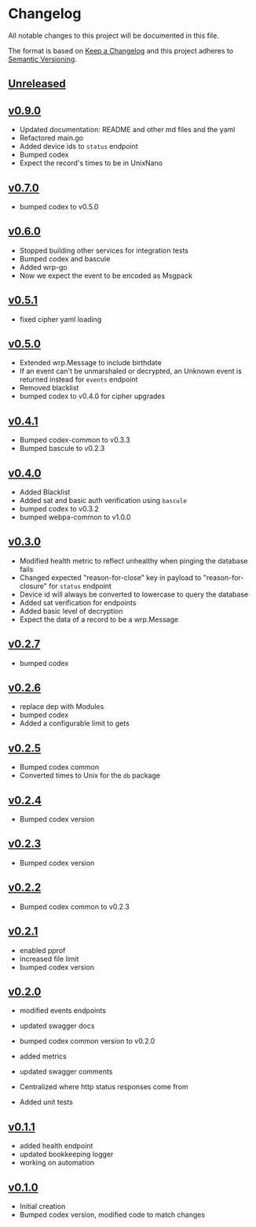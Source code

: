 # Changelog
All notable changes to this project will be documented in this file.

The format is based on [Keep a Changelog](http://keepachangelog.com/en/1.0.0/)
and this project adheres to [Semantic Versioning](http://semver.org/spec/v2.0.0.html).

## [Unreleased]

## [v0.9.0]
- Updated documentation: README and other md files and the yaml
- Refactored main.go
- Added device ids to `status` endpoint 
- Bumped codex
- Expect the record's times to be in UnixNano



## [v0.7.0]
- bumped codex to v0.5.0



## [v0.6.0]
 - Stopped building other services for integration tests
 - Bumped codex and bascule
 - Added wrp-go
 - Now we expect the event to be encoded as Msgpack


## [v0.5.1]
- fixed cipher yaml loading



## [v0.5.0]
 - Extended wrp.Message to include birthdate
 - If an event can't be unmarshaled or decrypted, an Unknown event is returned instead for `events` endpoint
 - Removed blacklist
 - bumped codex to v0.4.0 for cipher upgrades


## [v0.4.1]
- Bumped codex-common to v0.3.3
- Bumped bascule to v0.2.3



## [v0.4.0]
- Added Blacklist
- Added sat and basic auth verification using `bascule`
- bumped codex to v0.3.2
- bumped webpa-common to v1.0.0


## [v0.3.0]
 - Modified health metric to reflect unhealthy when pinging the database fails
 - Changed expected "reason-for-close" key in payload to "reason-for-closure" for `status` endpoint
 - Device id will always be converted to lowercase to query the database
 - Added sat verification for endpoints
 - Added basic level of decryption
 - Expect the data of a record to be a wrp.Message



## [v0.2.7]
 - bumped codex



## [v0.2.6]
- replace dep with Modules
- bumped codex
- Added a configurable limit to gets



## [v0.2.5]
 - Bumped codex common
 - Converted times to Unix for the `db` package



## [v0.2.4]
 - Bumped codex version



## [v0.2.3]
 - Bumped codex version



## [v0.2.2]
 - Bumped codex common to v0.2.3



## [v0.2.1]
- enabled pprof
- increased file limit
- bumped codex version


## [v0.2.0]
- modified events endpoints
- updated swagger docs
- bumped codex common version to v0.2.0
- added metrics


- updated swagger comments
- Centralized where http status responses come from
- Added unit tests

## [v0.1.1]
- added health endpoint
- updated bookkeeping logger
- working on automation

## [v0.1.0]
- Initial creation
- Bumped codex version, modified code to match changes

[Unreleased]: https://github.com/xmidt-org/codex-gungnir/compare/v0.9.0...HEAD
[v0.9.0]: https://github.com/xmidt-org/codex-gungnir/compare/v0.7.0...v0.9.0
[v0.7.0]: https://github.com/xmidt-org/codex-gungnir/compare/v0.6.0...v0.7.0
[v0.6.0]: https://github.com/xmidt-org/codex-gungnir/compare/v0.5.1...v0.6.0
[v0.5.1]: https://github.com/xmidt-org/codex-gungnir/compare/v0.5.0...v0.5.1
[v0.5.0]: https://github.com/xmidt-org/codex-gungnir/compare/v0.4.1...v0.5.0
[v0.4.1]: https://github.com/xmidt-org/codex-gungnir/compare/v0.4.0...v0.4.1
[v0.4.0]: https://github.com/xmidt-org/codex-gungnir/compare/v0.3.0...v0.4.0
[v0.3.0]: https://github.com/xmidt-org/codex-gungnir/compare/v0.2.7...v0.3.0
[v0.2.7]: https://github.com/xmidt-org/codex-gungnir/compare/v0.2.6...v0.2.7
[v0.2.6]: https://github.com/xmidt-org/codex-gungnir/compare/v0.2.5...v0.2.6
[v0.2.5]: https://github.com/xmidt-org/codex-gungnir/compare/v0.2.4...v0.2.5
[v0.2.4]: https://github.com/xmidt-org/codex-gungnir/compare/v0.2.3...v0.2.4
[v0.2.3]: https://github.com/xmidt-org/codex-gungnir/compare/v0.2.2...v0.2.3
[v0.2.2]: https://github.com/xmidt-org/codex-gungnir/compare/v0.2.1...v0.2.2
[v0.2.1]: https://github.com/xmidt-org/codex-gungnir/compare/v0.2.0...v0.2.1
[v0.2.0]: https://github.com/xmidt-org/codex-gungnir/compare/v0.1.1...v0.2.0
[v0.1.1]: https://github.com/xmidt-org/codex-gungnir/compare/v0.1.0...v0.1.1
[v0.1.0]: https://github.com/xmidt-org/codex-gungnir/compare/0.0.0...v0.1.0
